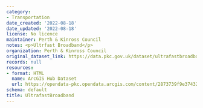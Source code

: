 ```yaml
---
category:
- Transportation
date_created: '2022-08-18'
date_updated: '2022-08-18'
license: No licence
maintainer: Perth & Kinross Council
notes: <p>Ultrfast Broadband</p>
organization: Perth & Kinross Council
original_dataset_link: https://data.pkc.gov.uk/dataset/ultrafastbroadband
records: null
resources:
- format: HTML
  name: ArcGIS Hub Dataset
  url: https://opendata-pkc.opendata.arcgis.com/content/2873739f9e3743298dc5a3a4f03b2260
schema: default
title: UltrafastBroadband
---
```

